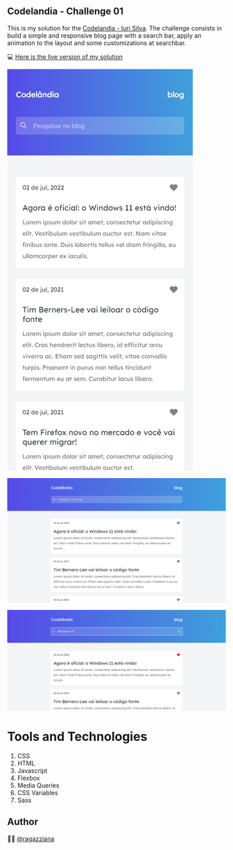 
## Codelandia - Challenge 01

This is my solution for the [Codelandia - Iuri Silva](https://discord.com/channels/853354677411905578/855846897854971914). The challenge consists in build a simple and responsive blog page with a search bar, apply an animation to the layout and some customizations at searchbar. 

💻 [Here is the live version of my solution](https://ragazziana.github.io/codelandia-challenge-01/)

![Mobile Version](https://github.com/ragazziana/codelandia-challenge-01/blob/main/design/Index%20-%20iPhone%2012-13%20Pro%20Max%20-%202022-07-22%20at%2010.27.34%20AM.jpg?raw=true)

![Desktop Version](https://github.com/ragazziana/codelandia-challenge-01/blob/main/design/codelandia-challenge-1.png?raw=true)

![Desktop Version](https://github.com/ragazziana/codelandia-challenge-01/blob/main/design/codelandia-challenge-2.png?raw=true)

# Tools and Technologies

1. CSS
2. HTML
3. Javascript
4. Flexbox
5. Media Queries
6. CSS Variables
7. Sass

## Author
👩‍💻  [@ragazziana](https://github.com/ragazziana)

